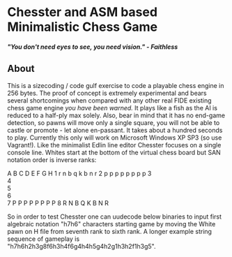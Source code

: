 # Chesster and ASM based Minimalistic Chess Game

##### "You don't need eyes to see, you need vision." - Faithless

## About

This is a sizecoding / code gulf exercise to code a playable chess engine in 256 bytes. The proof of concept is extremely experimental and bears several shortcomings when compared with any other real FIDE existing chess game engine _you have been warned._ It plays like a fish as the AI is reduced to a half-ply max solely. Also, bear in mind that it has no end-game detection, so pawns will move only a single square, you will not be able to castle or promote - let alone en-passant. It takes about a hundred seconds to play. Currently this only will work on Microsoft Windows XP SP3 (so use Vagrant!). Like the minimalist Edlin line editor Chesster focuses on a single console line. Whites start at the bottom of the virtual chess board but SAN notation order is inverse ranks:

   A B C D E F G H
1  r n b q k b n r
2  p p p p p p p p
3           
4         
5         
6         
7  P P P P P P P P
8  R N B Q K B N R

So in order to test Chesster one can uudecode below binaries to input first algebraic notation "h7h6" characters starting game by moving the White pawn on H file from seventh rank to sixth rank. A longer example string sequence of gameplay is "h7h6h2h3g8f6h3h4f6g4h4h5g4h2g1h3h2f1h3g5".
